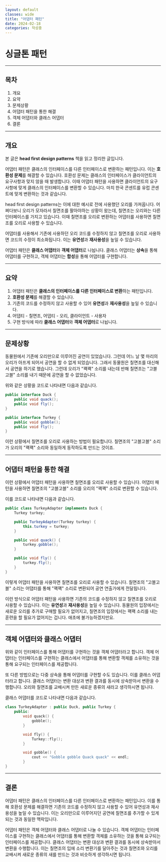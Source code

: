 ```yaml
---
layout: default
classes: wide
title: "어댑터 패턴"
date: 2024-02-18
categories: 작성중
---
```


# 싱글톤 패턴

---

## 목차

1. 개요
2. 요약
3. 문제상황
4. 어댑터 패턴을 통한 해결
5. 객체 어댑터와 클래스 어댑터
6. 결론

---

## 개요

본 글은 **head first design patterns** 책을 읽고 정리한 글입니다.

어댑터 패턴은 클래스의 인터페이스를 다른 인터페이스로 변환하는 패턴입니다. 이는 **호환성 문제**를 해결할 수 있습니다. 호환성 문제는 클래스의 인터페이스가 클라이언트의 요구사항과 맞지 않을 때 발생합니다. 이때 어댑터 패턴을 사용하면 클라이언트의 요구사항에 맞게 클래스의 인터페이스를 변환할 수 있습니다. 마치 한국 콘센트를 유럽 콘센트에 맞게 변환하는 것과 같습니다.

head first design patterns는 이에 대한 예시로 전에 사용했던 오리를 가져옵니다. 어쩌다보니 오리가 모자라서 칠면조를 팔아야하는 상황이 왔는데, 칠면조는 오리와는 다른 인터페이스를 가지고 있습니다. 이때 칠면조를 오리로 변환하는 어댑터를 사용하면 칠면조를 오리로 사용할 수 있습니다.

어댑터를 사용해서 기존에 사용하던 오리 코드를 수정하지 않고 칠면조를 오리로 사용하면 코드의 수정이 최소화됩니다. 이는 **유연성**과 **재사용성**을 높일 수 있습니다.

어댑터 패턴은 **클래스 어댑터**와 **객체 어댑터**로 나뉩니다. 클래스 어댑터는 **상속**을 통해 어댑터를 구현하고, 객체 어댑터는 **합성**을 통해 어댑터를 구현합니다.

---

## 요약

1. 어댑터 패턴은 **클래스의 인터페이스를 다른 인터페이스로 변환**하는 패턴입니다.
2. **호환성 문제**를 해결할 수 있습니다.
3. 기존의 코드를 수정하지 않고 사용할 수 있어 **유연성**과 **재사용성**을 높일 수 있습니다.
4. 어댑티 - 칠면조, 어댑티 - 오리, 클라이언트 - 사용자
5. 구현 방식에 따라 **클래스 어댑터**와 **객체 어댑터**로 나뉩니다.

---

## 문제상황

동물원에서 기존에 오리만으로 이루어진 공연이 있었습니다. 그런데 어느 날 몇 마리의 오리가 아프게 되어서 공연을 할 수 없게 되었습니다. 그래서 동물원은 칠면조를 대신해서 공연을 하기로 했습니다. 그런데 오리가 "꽥꽥" 소리를 내는데 반해 칠면조는 "고블고블" 소리를 내기 때문에 공연을 할 수 없었습니다.

위와 같은 상황을 코드로 나타내면 다음과 같습니다.

```java
public interface Duck {
    public void quack();
    public void fly();
}

public interface Turkey {
    public void gobble();
    public void fly();
}
```

이런 상황에서 칠면조를 오리로 사용하는 방법이 필요합니다. 칠면조의 "고블고블" 소리가 오리의 "꽥꽥" 소리와 동일하게 동작하도록 만드는 것이죠.

---

## 어댑터 패턴을 통한 해결

이런 상황에서 어댑터 패턴을 사용하면 칠면조를 오리로 사용할 수 있습니다. 어댑터 패턴을 사용하면 칠면조의 "고블고블" 소리를 오리의 "꽥꽥" 소리로 변환할 수 있습니다.

이를 코드로 나타내면 다음과 같습니다.

```java
public class TurkeyAdapter implements Duck {
    Turkey turkey;

    public TurkeyAdapter(Turkey turkey) {
        this.turkey = turkey;
    }

    public void quack() {
        turkey.gobble();
    }

    public void fly() {
        turkey.fly();
    }
}
```

이렇게 어댑터 패턴을 사용하면 칠면조를 오리로 사용할 수 있습니다. 칠면조의 "고블고블" 소리는 어댑터를 통해 "꽥꽥" 소리로 변환되어 공연 연출가에게 전달됩니다.

이런 방식으로 어댑터 패턴을 사용하면 기존의 코드를 수정하지 않고 칠면조를 오리로 사용할 수 있습니다. 이는 **유연성**과 **재사용성**을 높일 수 있습니다. 동물원의 입장에서는 새로운 오리를 추가로 구매할 필요가 없어지고, 칠면조의 입장에서는 꽥꽥 소리를 내는 훈련을 할 필요가 없어지는 겁니다. 애초에 불가능하겠지만요.

---

## 객체 어댑터와 클래스 어댑터

위와 같이 인터페이스를 통해 어댑터를 구현하는 것을 객체 어댑터라고 합니다. 객체 어댑터는 인터페이스를 구현하는 클래스에서 어댑터를 통해 변환할 객체를 소유하는 것을 통해 요구되는 인터페이스를 제공합니다.

또 다른 방법으로는 다중 상속을 통해 어댑터를 구현할 수도 있습니다. 이를 클래스 어댑터라고 합니다. 클래스 어댑터는 변환 대상과 변환 결과를 동시에 상속받아서 변환을 수행합니다. 오리와 칠면조를 교배시켜 만든 새로운 종류의 새라고 생각하시면 됩니다.

클래스 어댑터를 코드로 나타내면 다음과 같습니다.

```c++
class TurkeyAdapter : public Duck, public Turkey {
    public:
        void quack() {
            gobble();
        }

        void fly() {
            Turkey::fly();
        }

        void gobble() {
            cout << "Gobble gobble Quack quack" << endl;
        }
}
```

---

## 결론

어댑터 패턴은 클래스의 인터페이스를 다른 인터페이스로 변환하는 패턴입니다. 이를 통해 호환성 문제를 해결하면 기존의 코드를 수정하지 않고 사용할 수 있어 유연성과 재사용성을 높일 수 있습니다. 이는 오리만으로 이루어지던 공연에 칠면조를 추가할 수 있게 되는 것과 동일한 맥락입니다.

어댑터 패턴은 객체 어댑터와 클래스 어댑터로 나눌 수 있습니다. 객체 어댑터는 인터페이스를 구현하는 클래스에서 어댑터를 통해 변환할 객체를 소유하는 것을 통해 요구되는 인터페이스를 제공합니다. 클래스 어댑터는 변환 대상과 변환 결과를 동시에 상속받아서 변환을 수행합니다. 이는 칠면조의 입에 소리 변환기를 달아주는 것과 칠면조와 오리를 교배시켜 새로운 종류의 새를 만드는 것과 비슷하게 생각하시면 됩니다.